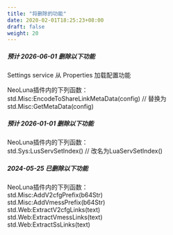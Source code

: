 ```yaml
---
title: "将删除的功能"
date: 2020-02-01T18:25:23+08:00
draft: false
weight: 20
---
```


##### 预计 2026-06-01 删除以下功能
Settings service 从 Properties 加载配置功能  

NeoLuna插件内的下列函数：  
std.Misc:EncodeToShareLinkMetaData(config) // 替换为 std.Misc:GetMetaData(config)  

##### 预计 2026-01-01 删除以下功能
NeoLuna插件内的下列函数：  
std.Sys:LusServSetIndex() // 改名为LuaServSetIndex()  

##### 2024-05-25 已删除以下功能
NeoLuna插件内的下列函数：  
std.Misc:AddV2cfgPrefix(b64Str)  
std.Misc:AddVmessPrefix(b64Str)  
std.Web:ExtractV2cfgLinks(text)  
std.Web:ExtractVmessLinks(text)  
std.Web:ExtractSsLinks(text)  